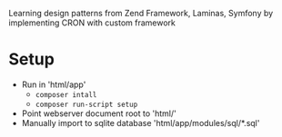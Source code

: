 Learning design patterns from Zend Framework, Laminas, Symfony by implementing CRON with custom framework  

# Setup

- Run in 'html/app' 
   - `composer intall`
   - `composer run-script setup`
- Point webserver document root to 'html/'
- Manually import to sqlite database 'html/app/modules/sql/*.sql'
